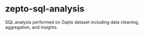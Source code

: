 # zepto-sql-analysis
SQL analysis performed on Zepto dataset including data cleaning, aggregation, and insights.
